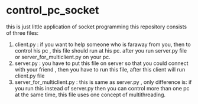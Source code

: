 # control_pc_socket
this is just little application of socket programming
this repository consists of three files:
1. client.py : if you want to help someone who is faraway from you, then to control his pc , this file should run at his pc. after you run server.py file or server_for_multiclient.py on your pc.
2. server.py : you have to put this file on server so that you could connect with your friend , then you have to run this file, after this client will run client.py file
3. server_for_multiclient.py : this is same as server.py , only difference is: if you run this instead of server.py then you can control more than one pc at the same time, this file uses one concept of multithreading.
